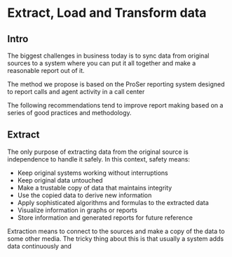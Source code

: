 # Extract, Load and Transform data

## Intro
The biggest challenges in business today is to sync data from original sources to a system where you can put it all together and make a reasonable report out of it.

The method we propose is based on the ProSer reporting system designed to report calls and agent activity in a call center

The following recommendations tend to improve report making based on a series of good practices and methodology.

## Extract
The only purpose of extracting data from the original source is independence to handle it safely. In this context, safety means:

- Keep original systems working without interruptions
- Keep original data untouched
- Make a trustable copy of data that maintains integrity
- Use the copied data to derive new information
- Apply sophisticated algorithms and formulas to the extracted data
- Visualize information in graphs or reports
- Store information and generated reports for future reference

Extraction means to connect to the sources and make a copy of the data to some other media. The tricky thing about this is that usually a system adds data continuously and 